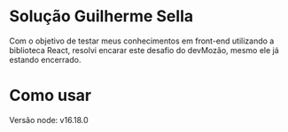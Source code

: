
# Solução Guilherme Sella
Com o objetivo de testar meus conhecimentos em front-end utilizando a biblioteca React, resolvi encarar este desafio do devMozão, mesmo ele já estando encerrado.



# Como usar

Versão node: v16.18.0

